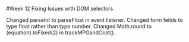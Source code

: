 #Week 12
Fixing Issues with DOM selectors

Changed parseInt to parseFloat in event listener.
Changed form feilds to type float rather than type number.
Changed Math.round to (equation).toFixed(2) in trackMPGandCost().
